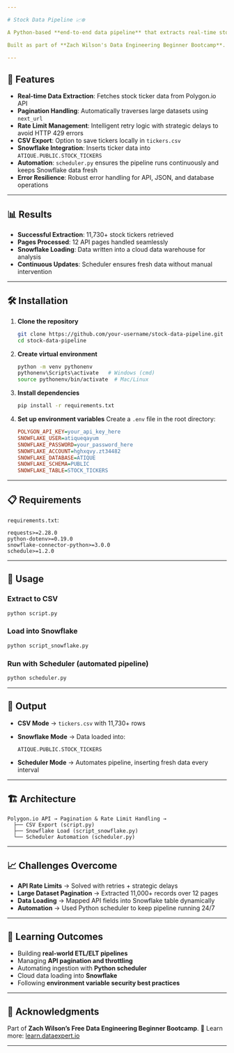 ```yaml
---

# Stock Data Pipeline 📈❄️

A Python-based **end-to-end data pipeline** that extracts real-time stock ticker information from the [Polygon.io API](https://polygon.io/), automates ingestion with a scheduler, and loads structured data into **Snowflake** for analytics.

Built as part of **Zach Wilson's Data Engineering Beginner Bootcamp**.

---
```


## 🚀 Features

* **Real-time Data Extraction**: Fetches stock ticker data from Polygon.io API
* **Pagination Handling**: Automatically traverses large datasets using `next_url`
* **Rate Limit Management**: Intelligent retry logic with strategic delays to avoid HTTP 429 errors
* **CSV Export**: Option to save tickers locally in `tickers.csv`
* **Snowflake Integration**: Inserts ticker data into `ATIQUE.PUBLIC.STOCK_TICKERS`
* **Automation**: `scheduler.py` ensures the pipeline runs continuously and keeps Snowflake data fresh
* **Error Resilience**: Robust error handling for API, JSON, and database operations

---

## 📊 Results

* **Successful Extraction**: 11,730+ stock tickers retrieved
* **Pages Processed**: 12 API pages handled seamlessly
* **Snowflake Loading**: Data written into a cloud data warehouse for analysis
* **Continuous Updates**: Scheduler ensures fresh data without manual intervention

---

## 🛠️ Installation

1. **Clone the repository**

   ```bash
   git clone https://github.com/your-username/stock-data-pipeline.git
   cd stock-data-pipeline
   ```

2. **Create virtual environment**

   ```bash
   python -m venv pythonenv
   pythonenv\Scripts\activate   # Windows (cmd)
   source pythonenv/bin/activate  # Mac/Linux
   ```

3. **Install dependencies**

   ```bash
   pip install -r requirements.txt
   ```

4. **Set up environment variables**
   Create a `.env` file in the root directory:

   ```ini
   POLYGON_API_KEY=your_api_key_here
   SNOWFLAKE_USER=atiqueqayum
   SNOWFLAKE_PASSWORD=your_password_here
   SNOWFLAKE_ACCOUNT=hghxqvy.zt34482
   SNOWFLAKE_DATABASE=ATIQUE
   SNOWFLAKE_SCHEMA=PUBLIC
   SNOWFLAKE_TABLE=STOCK_TICKERS
   ```

---

## 📋 Requirements

`requirements.txt`:

```
requests>=2.28.0
python-dotenv>=0.19.0
snowflake-connector-python>=3.0.0
schedule>=1.2.0
```

---

## 🚦 Usage

### Extract to CSV

```bash
python script.py
```

### Load into Snowflake

```bash
python script_snowflake.py
```

### Run with Scheduler (automated pipeline)

```bash
python scheduler.py
```

---

## 📁 Output

* **CSV Mode** → `tickers.csv` with 11,730+ rows
* **Snowflake Mode** → Data loaded into:

  ```
  ATIQUE.PUBLIC.STOCK_TICKERS
  ```
* **Scheduler Mode** → Automates pipeline, inserting fresh data every interval

---

## 🏗️ Architecture

```
Polygon.io API → Pagination & Rate Limit Handling → 
  ├── CSV Export (script.py)  
  ├── Snowflake Load (script_snowflake.py)  
  └── Scheduler Automation (scheduler.py)
```

---

## 📈 Challenges Overcome

* **API Rate Limits** → Solved with retries + strategic delays
* **Large Dataset Pagination** → Extracted 11,000+ records over 12 pages
* **Data Loading** → Mapped API fields into Snowflake table dynamically
* **Automation** → Used Python scheduler to keep pipeline running 24/7

---

## 🎯 Learning Outcomes

* Building **real-world ETL/ELT pipelines**
* Managing **API pagination and throttling**
* Automating ingestion with **Python scheduler**
* Cloud data loading into **Snowflake**
* Following **environment variable security best practices**

---

## 🙏 Acknowledgments

Part of **Zach Wilson’s Free Data Engineering Beginner Bootcamp**.
🔗 Learn more: [learn.dataexpert.io](https://learn.dataexpert.io)

---